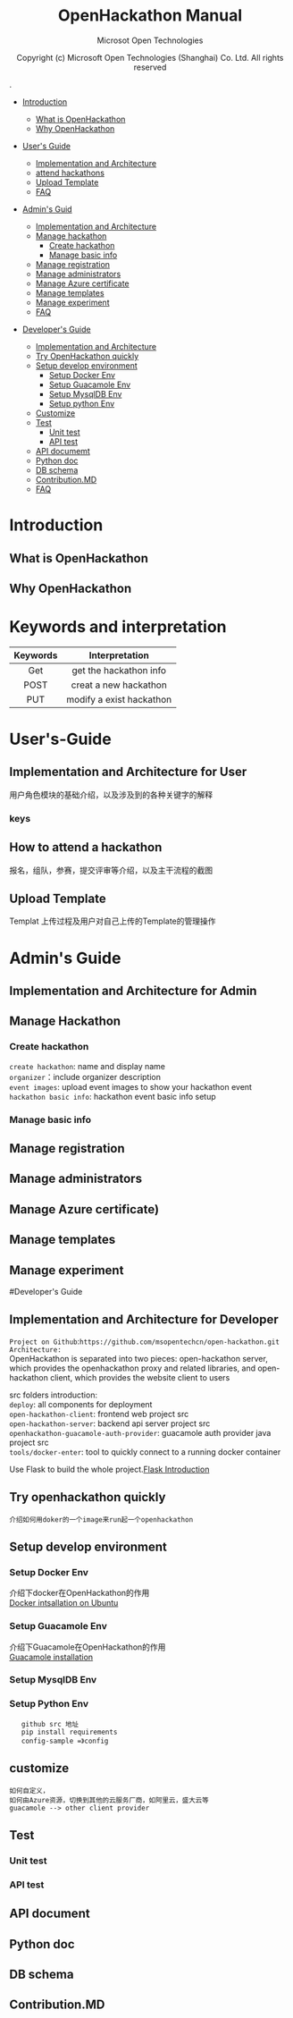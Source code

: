 
<h1 align = "center">OpenHackathon Manual</h1>   
<p align = "center">Microsot Open Technologies</p>                  
<p align = "center">Copyright (c) Microsoft Open Technologies (Shanghai) Co. Ltd. All rights reserved</p>
.






* [Introduction](#introduction)
  * [What is OpenHackathon](#what-is-openhackathon)
  * [Why OpenHackathon](#why-openhackathon)

* [User's Guide](#user's-guide)
  * [Implementation and Architecture](#implementation-and-architecture-for-user)
  * [attend hackathons](#how-to-attend-a-hackathon)
  * [Upload Template](#upload-template)
  * [FAQ](#FAQ)

* [Admin's Guid](#admin's-guide)
  * [Implementation and Architecture](#implementation-and-architecture-for-admin)
  * [Manage hackathon](#how-to-manage-a-hackathon)
    * [Create hackathon](#create-hackathon)
    * [Manage basic info](#manage-basic-info)
  * [Manage registration](#manage-registration)
  * [Manage administrators](#manage-administrators)
  * [Manage Azure certificate](#manage-azure-certificate)
  * [Manage templates](#manage-templates)
  * [Manage experiment](#manage-experiment)
  * [FAQ](#FAQ)

* [Developer's Guide](#developer's-guide)
  * [Implementation and Architecture](#implementation-and-architecture-for-developer)
  * [Try OpenHackathon quickly](#try-openhackathon-quickly)
  * [Setup develop environment](#setup-develop-environment)
    * [Setup Docker Env](#setup-docker-env)
    * [Setup Guacamole Env](#setup-guacamole-env)
    * [Setup MysqlDB Env](#setup-mysqlDB-env)
    * [Setup python Env](#setup-python-env)
  * [Customize](#customize)
  * [Test](#test)
    * [Unit test](#unit-test)
    * [API test](#api-test)
  * [API documemt](#api-document)
  * [Python doc](#python-doc)
  * [DB schema](#db-schema)
  * [Contribution.MD](#contribution.md)
  * [FAQ](#QA)




# Introduction
## What is OpenHackathon
## Why OpenHackathon


# Keywords and interpretation

| Keywords        | Interpretation          |
|:--------:|:-----------------------------------------------------------------------------:|
| Get     | get the hackathon info|
| POST | creat a new hackathon|
| PUT | modify a exist hackathon|

# User's-Guide
## Implementation and Architecture for User
用户角色模块的基础介绍，以及涉及到的各种关键字的解释
### keys 
## How to attend a hackathon
报名，组队，参赛，提交评审等介绍，以及主干流程的截图
## Upload Template
Templat 上传过程及用户对自己上传的Template的管理操作


# Admin's Guide
## Implementation and Architecture for Admin
## Manage Hackathon
### Create hackathon
`create hackathon`: name and display name                   
`organizer`：include organizer description              
`event images`: upload event images to show your hackathon event                
`hackathon basic info`: hackathon event basic info setup                 

### Manage basic info
## Manage registration
## Manage administrators
## Manage Azure certificate)
## Manage templates
## Manage experiment


#Developer's Guide
## Implementation and Architecture for Developer            
`Project on Github`:`https://github.com/msopentechcn/open-hackathon.git`                         
`Architecture:`                             
OpenHackathon is separated into two pieces: open-hackathon server, which provides the openhackathon proxy and related libraries, and open-hackathon client, which provides the website client to users            

src folders introduction:        
`deploy`: all components for deployment               
`open-hackathon-client`: frontend web project src               
`open-hackathon-server`: backend api server project src              
`openhackathon-guacamole-auth-provider`: guacamole auth provider java project src                 
`tools/docker-enter`: tool to quickly connect to a running docker container              
                  
                   
 Use Flask to build the whole project.[Flask Introduction](http://flask.pocoo.org/docs/0.10/)
 
 
 
## Try openhackathon quickly
    介绍如何用doker的一个image来run起一个openhackathon
## Setup develop environment
### Setup Docker Env
介绍下docker在OpenHackathon的作用         
[Docker intsallation on Ubuntu](https://docs.docker.com/installation/ubuntulinux/)
    
### Setup Guacamole Env
介绍下Guacamole在OpenHackathon的作用              
[Guacamole installation](http://guac-dev.org/doc/gug/installing-guacamole.html)
    
### Setup MysqlDB Env
### Setup Python Env
       github src 地址
       pip install requirements
       config-sample =》config

## customize
    如何自定义，
    如何由Azure资源，切换到其他的云服务厂商，如阿里云，盛大云等
    guacamole --> other client provider
    
## Test
### Unit test
### API test
    
## API document
## Python doc
## DB schema
## Contribution.MD







